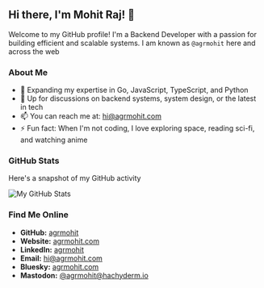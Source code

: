 ## Hi there, I'm Mohit Raj! 👋

Welcome to my GitHub profile! I'm a Backend Developer with a passion for
building efficient and scalable systems. I am known as `@agrmohit` here and
across the web

### About Me

- 🌱 Expanding my expertise in Go, JavaScript, TypeScript, and Python
- 💬 Up for discussions on backend systems, system design, or the latest in tech
- 📫 You can reach me at:
  [hi@agrmohit.com](mailto:hi@agrmohit.com?subject=Hello%20from%20GitHub%21)
- ⚡ Fun fact: When I'm not coding, I love exploring space, reading sci-fi, and
  watching anime

### GitHub Stats

Here's a snapshot of my GitHub activity

<picture>
  <source media="(prefers-color-scheme: dark)" srcset="https://github-readme-stats.vercel.app/api?username=agrmohit&show_icons=true&theme=catppuccin_mocha&hide_border=true&hide_title=true&rank_icon=github" />
  <source media="(prefers-color-scheme: light)" srcset="https://github-readme-stats.vercel.app/api?username=agrmohit&show_icons=true&theme=catppuccin_latte&hide_border=true&hide_title=true&rank_icon=github" />
  <img src="https://github-readme-stats.vercel.app/api?username=agrmohit&show_icons=true&theme=catppuccin_latte&hide_border=true&hide_title=true&rank_icon=github" alt="My GitHub Stats" />
</picture>

### Find Me Online

- **GitHub:** [agrmohit](https://github.com/agrmohit)
- **Website:** [agrmohit.com](https://agrmohit.com?ref=github.com/agrmohit)
- **LinkedIn:** [agrmohit](https://linkedin.com/in/agrmohit)
- **Email:** [hi@agrmohit.com](mailto:hi@agrmohit.com)
- **Bluesky:** [agrmohit.com](https://bsky.app/profile/agrmohit.com)
- **Mastodon:** [@agrmohit@hachyderm.io](https://hachyderm.io/@agrmohit)
